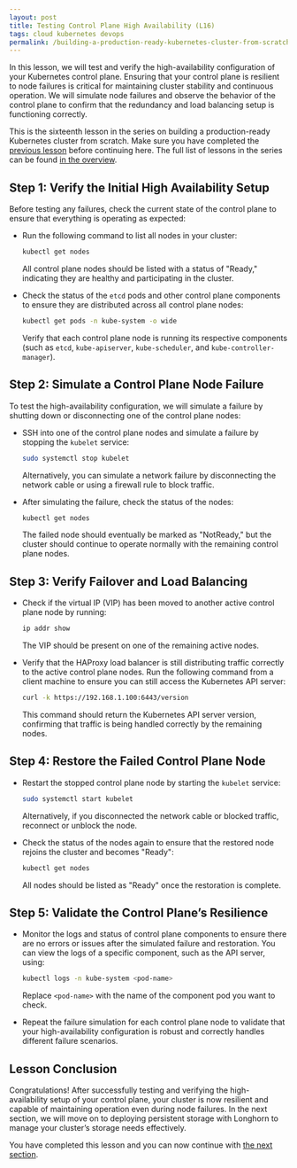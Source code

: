 ```yaml
---
layout: post
title: Testing Control Plane High Availability (L16)
tags: cloud kubernetes devops
permalink: /building-a-production-ready-kubernetes-cluster-from-scratch/lesson-16
---
```


In this lesson, we will test and verify the high-availability configuration of
your Kubernetes control plane. Ensuring that your control plane is resilient to
node failures is critical for maintaining cluster stability and continuous
operation. We will simulate node failures and observe the behavior of the
control plane to confirm that the redundancy and load balancing setup is
functioning correctly.

This is the sixteenth lesson in the series on building a production-ready
Kubernetes cluster from scratch. Make sure you have completed the
[previous lesson](/building-a-production-ready-kubernetes-cluster-from-scratch/lesson-16)
before continuing here. The full list of lessons in the series can be found
[in the overview](/building-a-production-ready-kubernetes-cluster-from-scratch).

## Step 1: Verify the Initial High Availability Setup

Before testing any failures, check the current state of the control plane to
ensure that everything is operating as expected:

- Run the following command to list all nodes in your cluster:

  ```bash
  kubectl get nodes
  ```

  All control plane nodes should be listed with a status of "Ready," indicating
  they are healthy and participating in the cluster.

- Check the status of the `etcd` pods and other control plane components to
  ensure they are distributed across all control plane nodes:
  ```bash
  kubectl get pods -n kube-system -o wide
  ```
  Verify that each control plane node is running its respective components (such
  as `etcd`, `kube-apiserver`, `kube-scheduler`, and `kube-controller-manager`).

## Step 2: Simulate a Control Plane Node Failure

To test the high-availability configuration, we will simulate a failure by
shutting down or disconnecting one of the control plane nodes:

- SSH into one of the control plane nodes and simulate a failure by stopping the
  `kubelet` service:

  ```bash
  sudo systemctl stop kubelet
  ```

  Alternatively, you can simulate a network failure by disconnecting the network
  cable or using a firewall rule to block traffic.

- After simulating the failure, check the status of the nodes:
  ```bash
  kubectl get nodes
  ```
  The failed node should eventually be marked as "NotReady," but the cluster
  should continue to operate normally with the remaining control plane nodes.

## Step 3: Verify Failover and Load Balancing

- Check if the virtual IP (VIP) has been moved to another active control plane
  node by running:

  ```bash
  ip addr show
  ```

  The VIP should be present on one of the remaining active nodes.

- Verify that the HAProxy load balancer is still distributing traffic correctly
  to the active control plane nodes. Run the following command from a client
  machine to ensure you can still access the Kubernetes API server:
  ```bash
  curl -k https://192.168.1.100:6443/version
  ```
  This command should return the Kubernetes API server version, confirming that
  traffic is being handled correctly by the remaining nodes.

## Step 4: Restore the Failed Control Plane Node

- Restart the stopped control plane node by starting the `kubelet` service:

  ```bash
  sudo systemctl start kubelet
  ```

  Alternatively, if you disconnected the network cable or blocked traffic,
  reconnect or unblock the node.

- Check the status of the nodes again to ensure that the restored node rejoins
  the cluster and becomes "Ready":
  ```bash
  kubectl get nodes
  ```
  All nodes should be listed as "Ready" once the restoration is complete.

## Step 5: Validate the Control Plane’s Resilience

- Monitor the logs and status of control plane components to ensure there are no
  errors or issues after the simulated failure and restoration. You can view the
  logs of a specific component, such as the API server, using:

  ```bash
  kubectl logs -n kube-system <pod-name>
  ```

  Replace `<pod-name>` with the name of the component pod you want to check.

- Repeat the failure simulation for each control plane node to validate that
  your high-availability configuration is robust and correctly handles different
  failure scenarios.

## Lesson Conclusion

Congratulations! After successfully testing and verifying the high-availability
setup of your control plane, your cluster is now resilient and capable of
maintaining operation even during node failures. In the next section, we will
move on to deploying persistent storage with Longhorn to manage your cluster’s
storage needs effectively.

You have completed this lesson and you can now continue with
[the next section](/building-a-production-ready-kubernetes-cluster-from-scratch/section-7).
